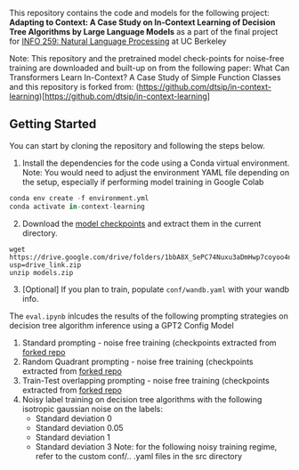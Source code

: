 This repository contains the code and models for the following project: <br>
**Adapting to Context: A Case Study on In-Context Learning of Decision Tree Algorithms by Large Language Models** as a part of the final project for [INFO 259: Natural Language Processing](https://ucbnlp24.github.io/webpage/) at UC Berkeley 

Note: This repository and the pretrained model check-points for noise-free training are downloaded and built-up on from the following paper: What Can Transformers Learn In-Context? A Case Study of Simple Function Classes and this repository is forked from: (https://github.com/dtsip/in-context-learning)[https://github.com/dtsip/in-context-learning]


## Getting Started 
You can start by cloning the repository and following the steps below. 

1. Install the dependencies for the code using a Conda virtual environment. Note: You would need to adjust the environment YAML file depending on the setup, especially if performing model training in Google Colab

```python
conda env create -f environment.yml
conda activate in-context-learning
```

2. Download the [model checkpoints](https://drive.google.com/drive/folders/1bbA8X_SePC74Nuxu3aDmHwp7coyoo4nn?usp=sharing) and extract them in the current directory.

```
wget https://drive.google.com/drive/folders/1bbA8X_SePC74Nuxu3aDmHwp7coyoo4nn?usp=drive_link.zip
unzip models.zip
```

3. [Optional] If you plan to train, populate ```conf/wandb.yaml``` with your wandb info.

The ```eval.ipynb``` inlcudes the results of the following prompting strategies on decision tree algorithm inference using a GPT2 Config Model
1. Standard prompting - noise free training (checkpoints extracted from [forked repo](https://github.com/dtsip/in-context-learning)
2. Random Quadrant prompting - noise free training (checkpoints extracted from [forked repo](https://github.com/dtsip/in-context-learning)
3. Train-Test overlapping prompting - noise free training (checkpoints extracted from [forked repo](https://github.com/dtsip/in-context-learning)
4. Noisy label training on decision tree algorithms with the following isotropic gaussian noise on the labels:
    - Standard deviation 0
    - Standard deviation 0.05
    - Standard deviation 1
    - Standard deviation 3
  Note: for the following noisy training regime, refer to the custom conf/.. .yaml files in the src directory


